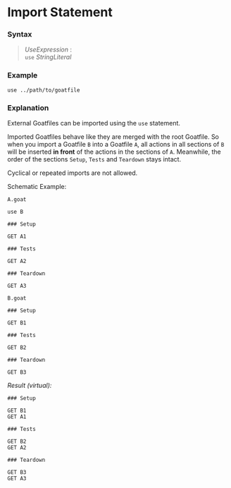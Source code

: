 # Import Statement

### Syntax

> *UseExpression* :  
> `use` *StringLiteral*

### Example

```
use ../path/to/goatfile
```

### Explanation

External Goatfiles can be imported using the `use` statement.

Imported Goatfiles behave like they are merged with the root Goatfile. So when you import a Goatfile `B` into a Goatfile `A`, all actions in all sections of `B` will be inserted **in front** of the actions in the sections of `A`. Meanwhile, the order of the sections `Setup`, `Tests` and `Teardown` stays intact.

Cyclical or repeated imports are not allowed.

Schematic Example:

`A.goat`
```
use B

### Setup

GET A1

### Tests

GET A2

### Teardown

GET A3
```

`B.goat`
```
### Setup

GET B1

### Tests

GET B2

### Teardown

GET B3
```

*Result (virtual):*
```
### Setup

GET B1
GET A1

### Tests

GET B2
GET A2

### Teardown

GET B3
GET A3
```
